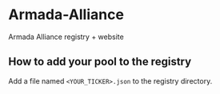 # Armada-Alliance
Armada Alliance registry + website

## How to add your pool to the registry

Add a file named `<YOUR_TICKER>.json` to the registry directory.
